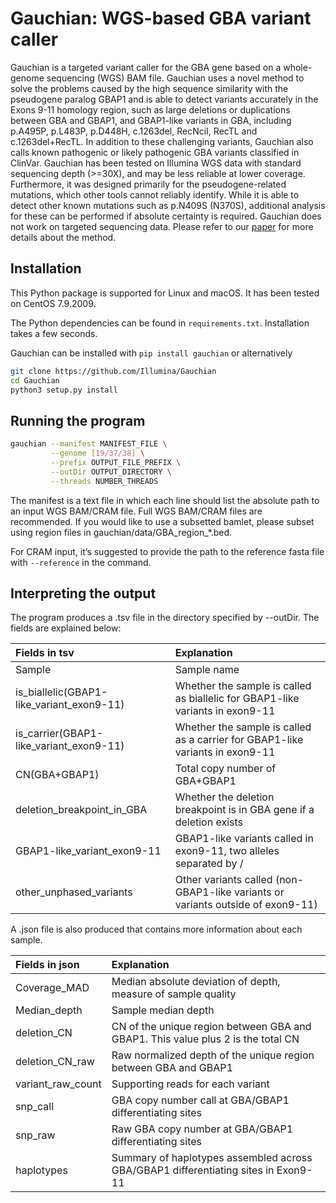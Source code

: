 # Gauchian: WGS-based GBA variant caller

Gauchian is a targeted variant caller for the GBA gene based on a whole-genome sequencing (WGS) BAM file. Gauchian uses a novel method to solve the problems caused by the high sequence similarity with the pseudogene paralog GBAP1 and is able to detect variants accurately in the Exons 9-11 homology region, such as large deletions or duplications between GBA and GBAP1, and GBAP1-like variants in GBA, including p.A495P, p.L483P, p.D448H, c.1263del, RecNciI, RecTL and c.1263del+RecTL. In addition to these challenging variants, Gauchian also calls known pathogenic or likely pathogenic GBA variants classified in ClinVar. Gauchian has been tested on Illumina WGS data with standard sequencing depth (>=30X), and may be less reliable at lower coverage. Furthermore, it was designed primarily for the pseudogene-related mutations, which other tools cannot reliably identify. While it is able to detect other known mutations such as p.N409S (N370S), additional analysis for these can be performed if absolute certainty is required. Gauchian does not work on targeted sequencing data. Please refer to our [paper](https://www.nature.com/articles/s42003-022-03610-7) for more details about the method.

## Installation

This Python package is supported for Linux and macOS. It has been tested on CentOS 7.9.2009.

The Python dependencies can be found in `requirements.txt`. Installation takes a few seconds.

Gauchian can be installed with `pip install gauchian` or alternatively
```bash
git clone https://github.com/Illumina/Gauchian
cd Gauchian
python3 setup.py install
```

## Running the program

```bash
gauchian --manifest MANIFEST_FILE \
         --genome [19/37/38] \
         --prefix OUTPUT_FILE_PREFIX \
         --outDir OUTPUT_DIRECTORY \
         --threads NUMBER_THREADS
```

The manifest is a text file in which each line should list the absolute path to an input WGS BAM/CRAM file. Full WGS BAM/CRAM files are recommended. If you would like to use a subsetted bamlet, please subset using region files in gauchian/data/GBA_region_*.bed.

For CRAM input, it’s suggested to provide the path to the reference fasta file with `--reference` in the command.

## Interpreting the output

The program produces a .tsv file in the directory specified by --outDir.
The fields are explained below:

| Fields in tsv                            | Explanation                                                                    |
|:-----------------------------------------|:-------------------------------------------------------------------------------|
| Sample                                   | Sample name                                                                    |
| is_biallelic(GBAP1-like_variant_exon9-11)| Whether the sample is called as biallelic for GBAP1-like variants in exon9-11  |
| is_carrier(GBAP1-like_variant_exon9-11)  | Whether the sample is called as a carrier for GBAP1-like variants in exon9-11  |
| CN(GBA+GBAP1)                            | Total copy number of GBA+GBAP1                                                 |
| deletion_breakpoint_in_GBA               | Whether the deletion breakpoint is in GBA gene if a deletion exists            |
| GBAP1-like_variant_exon9-11              | GBAP1-like variants called in exon9-11, two alleles separated by /             |
| other_unphased_variants                  | Other variants called (non-GBAP1-like variants or variants outside of exon9-11)|

A .json file is also produced that contains more information about each sample.

| Fields in json    | Explanation                                                                       |
|:------------------|:----------------------------------------------------------------------------------|
| Coverage_MAD      | Median absolute deviation of depth, measure of sample quality                     |
| Median_depth      | Sample median depth                                                               |
| deletion_CN       | CN of the unique region between GBA and GBAP1. This value plus 2 is the total CN  |
| deletion_CN_raw   | Raw normalized depth of the unique region between GBA and GBAP1                   |
| variant_raw_count | Supporting reads for each variant                                                 |
| snp_call          | GBA copy number call at GBA/GBAP1 differentiating sites                           |
| snp_raw           | Raw GBA copy number at GBA/GBAP1 differentiating sites                            |
| haplotypes        | Summary of haplotypes assembled across GBA/GBAP1 differentiating sites in Exon9-11|
